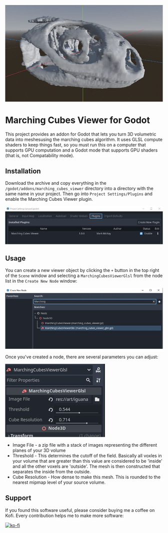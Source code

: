 ![Iguana skull mesh in viewport](docs/iguana_skull_viewport.jpg)

# Marching Cubes Viewer for Godot

This project provides an addon for Godot that lets you turn 3D volumetric data into meshesusing the marching cubes algorithm.  It uses GLSL compute shaders to keep things fast, so you must run this on a computer that supports GPU computation and a Godot mode that supports GPU shaders (that is, not Compatability mode).

## Installation

Download the archive and copy everything in the `/godot/addons/marching_cubes_viewer` directory into a directory with the same name in your project.  Then go into `Project Settings/Plugins` and enable the Marching Cubes Viewer plugin.

![Plugin manager window](docs/plugins_mcv_window.jpg)

## Usage

You can create a new viewer object by clicking the `+` button in the top right of the `Scene` window and selecting a `MarchingCubesViewerGlsl` from the node list in the `Create New Node` window:

![Creating a new node](docs/create_node_marching_cubes_viewer.jpg)

Once you've created a node, there are several parameters you can adjust:

![Creating a new node](docs/marching_cubes_viewer_properties.jpg)

* Image File - a zip file with a stack of images representing the different planes of your 3D volume
* Threshold - This determines the cutoff of the field.  Basically all voxles in your volume that are greater than this value are considered to be 'inside' and all the other voxels are 'outside'.  The mesh is then constructed that separates the inside from the outside.
* Cube Resolution - How dense to make this mesh.  This is rounded to the nearest mipmap level of your source volume.



## Support

If you found this software useful, please consider buying me a coffee on Kofi.  Every contribution helps me to make more software:

[![ko-fi](https://ko-fi.com/img/githubbutton_sm.svg)](https://ko-fi.com/Y8Y43J6OB)




